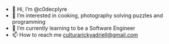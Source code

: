 - 👋 Hi, I’m @c0decplyre
- 👀 I’m interested in cooking, photography solving puzzles and programming
- 🌱 I’m currently learning to be a Software Engineer
- 📫 How to reach me culturarickyadriell@gmail.com
